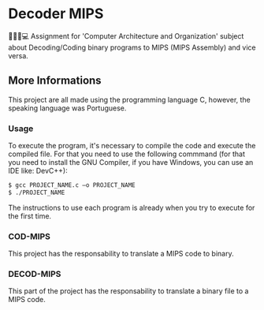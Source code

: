 # Decoder MIPS
👨🏽‍💻💻 Assignment for 'Computer Architecture and Organization' subject about Decoding/Coding binary programs to MIPS (MIPS Assembly) and vice versa.

## More Informations
This project are all made using the programming language C, however, the speaking language was Portuguese.

### Usage
To execute the program, it's necessary to compile the code and execute the compiled file. For that you need to use the following commmand (for that you need to install the GNU Compiler, if you have Windows, you can use an IDE like: DevC++):

```sh
$ gcc PROJECT_NAME.c –o PROJECT_NAME
$ ./PROJECT_NAME
```

The instructions to use each program is already when you try to execute for the first time.

### COD-MIPS
This project has the responsability to translate a MIPS code to binary.

### DECOD-MIPS
This part of the project has the responsability to translate a binary file to a MIPS code.